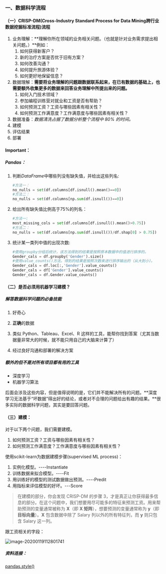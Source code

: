 ### 一、数据科学流程   

#### （一）CRISP-DM(Cross-Industry Standard Process for Data Mining跨行业数据挖掘标准流程)流程  

1. 业务理解：**理解你所在领域的业务相关问题。（也就是针对业务需求提出相关问题。）**例如：
   1. 如何获得新客户？
   2. 新的治疗方案是否优于旧有方案？
   3. 如何改善沟通？
   4. 如何提升旅游体验？
   5. 如何更好地保留信息？
2. 数据理解：**需要将业务理解的问题跟数据联系起来，在已有数据的基础上，也需要额外收集更多的数据来回答业务理解中所提出来的问题。**
   1. 如何入门技术领域？
   2. 参加编程训练营对就业和工资是否有帮助？
   3. 如何预测工资？工资与哪些因素有相关性？
   4. 如何预测工作满意度？工作满意度与哪些因素有相关性？
3. 数据准备：*数据清洗占据了数据分析整个流程中 80% 的时间。*
4. 建模
5. 评估结果
6. 部署

#### Important：    

##### Pandas：  

1. 判断$DataFrame$中哪些列没有缺失值，并给出这些列名:

   ```python
   #方法一：
   no_nulls = set(df.columns[df.isnull().mean()==0])
   #方法二：
   no_nulls = set(df.columns[np.sum(df.isnull())==0])
   ```

   

2. 给出所有缺失值比例高于75%的列名：

   ```python
   #方法一:
   most_missing_cols = set(df.columns[df.isnull().mean()>0.75])
   #方法二：
   no_nulls = set(df.columns[np.sum(df.isnull())/df.shap[0] > 0.75])
   ```
   
3. 统计某一类列中值的出现次数:  

   ```python
   #使用groupby分组后统计，该方法得到的结果是按照原本数据中的值进行排序的。
   Gender_cals = df.groupby('Gender').size()
   #使用value_counts()方法，得到的结果是按照次数来进行排序输出的（从大到小）。
   Gender_cals = df.loc[:,'Gender'].value_counts()
   Gender_cals = df['Gender'].value_counts()
   Gender_cals = df.Gender.value_counts()
   ```

   


#### （二）是否必须用机器学习建模？   

##### 解答数据科学问题的必备技能

1. 好奇心

   

2. **正确**的数据

   

3. 类似 Python、Tableau、Excel、R 这样的工具，能帮你找到答案（尤其当数据量非常大的时候，就不能只用自己的大脑来计算了）

   

4. 经过良好沟通和部署的解决方案

##### 额外的但不是对所有项目都有用的工具

- 深度学习
- 机器学习算法

后面会涉及这些内容，但是值得说明的是，它们并不能解决所有的问题。**深度学习无法基于“坏数据”得出好的结论，或者对不合理的问题给出有趣的结果。**很多实际的数据科学问题，其实是要回答问题。

#### （三）建模：

对于以下两个问题，我们需要建模。

1. 如何预测工资？工资与哪些因素有相关性？
2. 如何预测工作满意度？工作满意度与哪些因素有相关性？

使用scikit-learn为数据建模步骤(supervised ML process)：

1. 实例化模型。----Instantiate
2. 训练数据来拟合模型。----Fit
3. 用训练好的模型的测试数据做出预测。----Predit
4. 用指标来评估模型的好坏。---Score

> 在建模的部分，你会发现 CRISP-DM 的步骤 3，才是真正让你获得最多信息的部分。在这个问题中，我们想要用尽可能多的特征来预测工资。用来帮助预测的变量通常被称为 **X**（即 **X 矩阵**），想要预测的变量通常称为 **y**（即 **目标向量**）。**X** 包含数据中除了 Salary 列以外的所有特征列，而 **y** 则只包含 Salary 这一列。

跟工资相关的字段：

![image-20200119112801741](E:\Data_science\image-20200119112801741.png)













##### 资料连接：

[pandas.style()](https://pandas.pydata.org/pandas-docs/stable/style.html)



